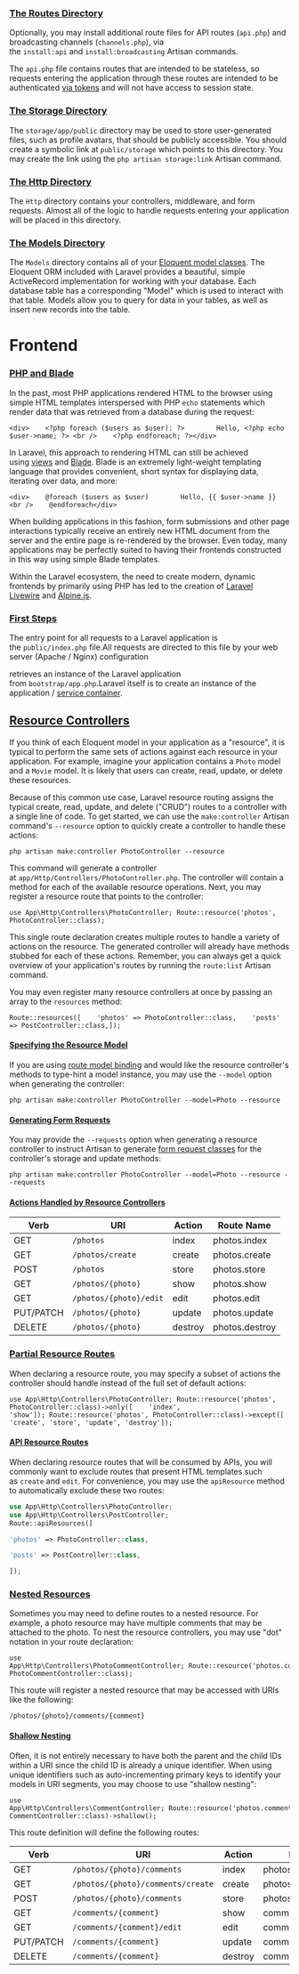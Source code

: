 ### [The Routes Directory](https://laravel.com/docs/11.x/structure#the-routes-directory)
Optionally, you may install additional route files for API routes (`api.php`) and broadcasting channels (`channels.php`), via the `install:api` and `install:broadcasting` Artisan commands.

The `api.php` file contains routes that are intended to be stateless, so requests entering the application through these routes are intended to be authenticated [via tokens](https://laravel.com/docs/11.x/sanctum) and will not have access to session state.

### [The Storage Directory](https://laravel.com/docs/11.x/structure#the-storage-directory)
The `storage/app/public` directory may be used to store user-generated files, such as profile avatars, that should be publicly accessible. You should create a symbolic link at `public/storage` which points to this directory. You may create the link using the `php artisan storage:link` Artisan command.

### [The Http Directory](https://laravel.com/docs/11.x/structure#the-http-directory)

The `Http` directory contains your controllers, middleware, and form requests. Almost all of the logic to handle requests entering your application will be placed in this directory.

### [The Models Directory](https://laravel.com/docs/11.x/structure#the-models-directory)

The `Models` directory contains all of your [Eloquent model classes](https://laravel.com/docs/11.x/eloquent). The Eloquent ORM included with Laravel provides a beautiful, simple ActiveRecord implementation for working with your database. Each database table has a corresponding "Model" which is used to interact with that table. Models allow you to query for data in your tables, as well as insert new records into the table.

# Frontend

### [PHP and Blade](https://laravel.com/docs/11.x/frontend#php-and-blade)

In the past, most PHP applications rendered HTML to the browser using simple HTML templates interspersed with PHP `echo` statements which render data that was retrieved from a database during the request:

```
<div>    <?php foreach ($users as $user): ?>        Hello, <?php echo $user->name; ?> <br />    <?php endforeach; ?></div>
```

In Laravel, this approach to rendering HTML can still be achieved using [views](https://laravel.com/docs/11.x/views) and [Blade](https://laravel.com/docs/11.x/blade). Blade is an extremely light-weight templating language that provides convenient, short syntax for displaying data, iterating over data, and more:

```
<div>    @foreach ($users as $user)        Hello, {{ $user->name }} <br />    @endforeach</div>
```

When building applications in this fashion, form submissions and other page interactions typically receive an entirely new HTML document from the server and the entire page is re-rendered by the browser. Even today, many applications may be perfectly suited to having their frontends constructed in this way using simple Blade templates.

Within the Laravel ecosystem, the need to create modern, dynamic frontends by primarily using PHP has led to the creation of [Laravel Livewire](https://livewire.laravel.com/) and [Alpine.js](https://alpinejs.dev/).


### [First Steps](https://laravel.com/docs/11.x/lifecycle#first-steps)

The entry point for all requests to a Laravel application is the `public/index.php` file.All requests are directed to this file by your web server (Apache / Nginx) configuration

retrieves an instance of the Laravel application from `bootstrap/app.php`.Laravel itself is to create an instance of the application / [service container](https://laravel.com/docs/11.x/container).



## [Resource Controllers](https://laravel.com/docs/11.x/controllers#resource-controllers)

If you think of each Eloquent model in your application as a "resource", it is typical to perform the same sets of actions against each resource in your application. For example, imagine your application contains a `Photo` model and a `Movie` model. It is likely that users can create, read, update, or delete these resources.

Because of this common use case, Laravel resource routing assigns the typical create, read, update, and delete ("CRUD") routes to a controller with a single line of code. To get started, we can use the `make:controller` Artisan command's `--resource` option to quickly create a controller to handle these actions:

```
php artisan make:controller PhotoController --resource
```

This command will generate a controller at `app/Http/Controllers/PhotoController.php`. The controller will contain a method for each of the available resource operations. Next, you may register a resource route that points to the controller:

```
use App\Http\Controllers\PhotoController; Route::resource('photos', PhotoController::class);
```

This single route declaration creates multiple routes to handle a variety of actions on the resource. The generated controller will already have methods stubbed for each of these actions. Remember, you can always get a quick overview of your application's routes by running the `route:list` Artisan command.

You may even register many resource controllers at once by passing an array to the `resources` method:

```
Route::resources([    'photos' => PhotoController::class,    'posts' => PostController::class,]);
```
#### [Specifying the Resource Model](https://laravel.com/docs/11.x/controllers#specifying-the-resource-model)

If you are using [route model binding](https://laravel.com/docs/11.x/routing#route-model-binding) and would like the resource controller's methods to type-hint a model instance, you may use the `--model` option when generating the controller:

```
php artisan make:controller PhotoController --model=Photo --resource
```

#### [Generating Form Requests](https://laravel.com/docs/11.x/controllers#generating-form-requests)

You may provide the `--requests` option when generating a resource controller to instruct Artisan to generate [form request classes](https://laravel.com/docs/11.x/validation#form-request-validation) for the controller's storage and update methods:

```
php artisan make:controller PhotoController --model=Photo --resource --requests
```
#### [Actions Handled by Resource Controllers](https://laravel.com/docs/11.x/controllers#actions-handled-by-resource-controllers)

|Verb|URI|Action|Route Name|
|---|---|---|---|
|GET|`/photos`|index|photos.index|
|GET|`/photos/create`|create|photos.create|
|POST|`/photos`|store|photos.store|
|GET|`/photos/{photo}`|show|photos.show|
|GET|`/photos/{photo}/edit`|edit|photos.edit|
|PUT/PATCH|`/photos/{photo}`|update|photos.update|
|DELETE|`/photos/{photo}`|destroy|photos.destroy|

### [Partial Resource Routes](https://laravel.com/docs/11.x/controllers#restful-partial-resource-routes)

When declaring a resource route, you may specify a subset of actions the controller should handle instead of the full set of default actions:

```
use App\Http\Controllers\PhotoController; Route::resource('photos', PhotoController::class)->only([    'index', 'show']); Route::resource('photos', PhotoController::class)->except([    'create', 'store', 'update', 'destroy']);
```
#### [API Resource Routes](https://laravel.com/docs/11.x/controllers#api-resource-routes)

When declaring resource routes that will be consumed by APIs, you will commonly want to exclude routes that present HTML templates such as `create` and `edit`. For convenience, you may use the `apiResource` method to automatically exclude these two routes:
```php
use App\Http\Controllers\PhotoController;
use App\Http\Controllers\PostController;
Route::apiResources([

'photos' => PhotoController::class,

'posts' => PostController::class,

]);
```
### [Nested Resources](https://laravel.com/docs/11.x/controllers#restful-nested-resources)

Sometimes you may need to define routes to a nested resource. For example, a photo resource may have multiple comments that may be attached to the photo. To nest the resource controllers, you may use "dot" notation in your route declaration:

```
use App\Http\Controllers\PhotoCommentController; Route::resource('photos.comments', PhotoCommentController::class);
```

This route will register a nested resource that may be accessed with URIs like the following:

```
/photos/{photo}/comments/{comment}
```

#### [Shallow Nesting](https://laravel.com/docs/11.x/controllers#shallow-nesting)

Often, it is not entirely necessary to have both the parent and the child IDs within a URI since the child ID is already a unique identifier. When using unique identifiers such as auto-incrementing primary keys to identify your models in URI segments, you may choose to use "shallow nesting":

```
use App\Http\Controllers\CommentController; Route::resource('photos.comments', CommentController::class)->shallow();
```

This route definition will define the following routes:

|Verb|URI|Action|Route Name|
|---|---|---|---|
|GET|`/photos/{photo}/comments`|index|photos.comments.index|
|GET|`/photos/{photo}/comments/create`|create|photos.comments.create|
|POST|`/photos/{photo}/comments`|store|photos.comments.store|
|GET|`/comments/{comment}`|show|comments.show|
|GET|`/comments/{comment}/edit`|edit|comments.edit|
|PUT/PATCH|`/comments/{comment}`|update|comments.update|
|DELETE|`/comments/{comment}`|destroy|comments.destroy|